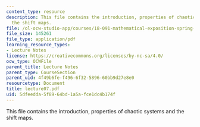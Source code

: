 ```yaml
---
content_type: resource
description: This file contains the introduction, properties of chaotic systems and
  the shift maps.
file: /ol-ocw-studio-app/courses/18-091-mathematical-exposition-spring-2005/5dfeedda5f8964bd1a5afce1dc4b174f_lecture07.pdf
file_size: 145261
file_type: application/pdf
learning_resource_types:
- Lecture Notes
license: https://creativecommons.org/licenses/by-nc-sa/4.0/
ocw_type: OCWFile
parent_title: Lecture Notes
parent_type: CourseSection
parent_uid: 4f49b6fe-f496-6f32-5896-60bb9d27e8e0
resourcetype: Document
title: lecture07.pdf
uid: 5dfeedda-5f89-64bd-1a5a-fce1dc4b174f
---
```

This file contains the introduction, properties of chaotic systems and the shift maps.